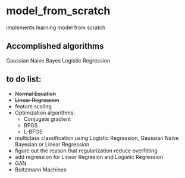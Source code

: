 # model_from_scratch
implements learning model from scratch

## Accomplished algorithms
Gaussian Naive Bayes
Logistic Regression

## to do list:

* <del>Normal Equation</del>
* <del>Linear Regression</del>
* feature scaling
* Optimization algorithms:
  * Conjugate gradient
  * BFGS
  * L-BFGS
* multiclass classification using Logistic Regression, Gaussian Naive Bayesian or Linear Regression
* figure out the reason that regularization reduce overfitting
* add regression for Linear Regresion and Logistic Regression
* GAN
* Boltzmann Machines

